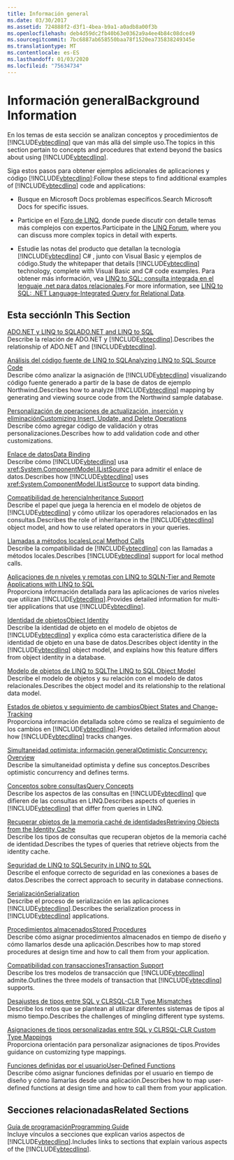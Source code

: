 ```yaml
---
title: Información general
ms.date: 03/30/2017
ms.assetid: 724888f2-d3f1-4bea-b9a1-a0adb8a00f3b
ms.openlocfilehash: deb4d59dc2fb40b63e0362a9a4ee4b84c08dce49
ms.sourcegitcommit: 7bc6887ab658550baa78f1520ea735838249345e
ms.translationtype: MT
ms.contentlocale: es-ES
ms.lasthandoff: 01/03/2020
ms.locfileid: "75634734"
---
```

# <a name="background-information"></a><span data-ttu-id="b7144-102">Información general</span><span class="sxs-lookup"><span data-stu-id="b7144-102">Background Information</span></span>
<span data-ttu-id="b7144-103">En los temas de esta sección se analizan conceptos y procedimientos de [!INCLUDE[vbtecdlinq](../../../../../../includes/vbtecdlinq-md.md)] que van más allá del simple uso.</span><span class="sxs-lookup"><span data-stu-id="b7144-103">The topics in this section pertain to concepts and procedures that extend beyond the basics about using [!INCLUDE[vbtecdlinq](../../../../../../includes/vbtecdlinq-md.md)].</span></span>  
  
 <span data-ttu-id="b7144-104">Siga estos pasos para obtener ejemplos adicionales de aplicaciones y código [!INCLUDE[vbtecdlinq](../../../../../../includes/vbtecdlinq-md.md)]:</span><span class="sxs-lookup"><span data-stu-id="b7144-104">Follow these steps to find additional examples of [!INCLUDE[vbtecdlinq](../../../../../../includes/vbtecdlinq-md.md)] code and applications:</span></span>  
  
- <span data-ttu-id="b7144-105">Busque en Microsoft Docs problemas específicos.</span><span class="sxs-lookup"><span data-stu-id="b7144-105">Search Microsoft Docs for specific issues.</span></span>  
  
- <span data-ttu-id="b7144-106">Participe en el [Foro de LINQ](https://go.microsoft.com/fwlink/?LinkId=76488), donde puede discutir con detalle temas más complejos con expertos.</span><span class="sxs-lookup"><span data-stu-id="b7144-106">Participate in the [LINQ Forum](https://go.microsoft.com/fwlink/?LinkId=76488), where you can discuss more complex topics in detail with experts.</span></span>  
  
- <span data-ttu-id="b7144-107">Estudie las notas del producto que detallan la tecnología [!INCLUDE[vbtecdlinq](../../../../../../includes/vbtecdlinq-md.md)] C# , junto con Visual Basic y ejemplos de código.</span><span class="sxs-lookup"><span data-stu-id="b7144-107">Study the whitepaper that details [!INCLUDE[vbtecdlinq](../../../../../../includes/vbtecdlinq-md.md)] technology, complete with Visual Basic and C# code examples.</span></span> <span data-ttu-id="b7144-108">Para obtener más información, vea [LINQ to SQL: consulta integrada en el lenguaje .net para datos relacionales](https://go.microsoft.com/fwlink/?LinkId=93205).</span><span class="sxs-lookup"><span data-stu-id="b7144-108">For more information, see [LINQ to SQL: .NET Language-Integrated Query for Relational Data](https://go.microsoft.com/fwlink/?LinkId=93205).</span></span>  
  
## <a name="in-this-section"></a><span data-ttu-id="b7144-109">Esta sección</span><span class="sxs-lookup"><span data-stu-id="b7144-109">In This Section</span></span>  
 [<span data-ttu-id="b7144-110">ADO.NET y LINQ to SQL</span><span class="sxs-lookup"><span data-stu-id="b7144-110">ADO.NET and LINQ to SQL</span></span>](ado-net-and-linq-to-sql.md)  
 <span data-ttu-id="b7144-111">Describe la relación de ADO.NET y [!INCLUDE[vbtecdlinq](../../../../../../includes/vbtecdlinq-md.md)].</span><span class="sxs-lookup"><span data-stu-id="b7144-111">Describes the relationship of ADO.NET and [!INCLUDE[vbtecdlinq](../../../../../../includes/vbtecdlinq-md.md)].</span></span>  
  
 [<span data-ttu-id="b7144-112">Análisis del código fuente de LINQ to SQL</span><span class="sxs-lookup"><span data-stu-id="b7144-112">Analyzing LINQ to SQL Source Code</span></span>](analyzing-linq-to-sql-source-code.md)  
 <span data-ttu-id="b7144-113">Describe cómo analizar la asignación de [!INCLUDE[vbtecdlinq](../../../../../../includes/vbtecdlinq-md.md)] visualizando código fuente generado a partir de la base de datos de ejemplo Northwind.</span><span class="sxs-lookup"><span data-stu-id="b7144-113">Describes how to analyze [!INCLUDE[vbtecdlinq](../../../../../../includes/vbtecdlinq-md.md)] mapping by generating and viewing source code from the Northwind sample database.</span></span>  
  
 [<span data-ttu-id="b7144-114">Personalización de operaciones de actualización, inserción y eliminación</span><span class="sxs-lookup"><span data-stu-id="b7144-114">Customizing Insert, Update, and Delete Operations</span></span>](customizing-insert-update-and-delete-operations.md)  
 <span data-ttu-id="b7144-115">Describe cómo agregar código de validación y otras personalizaciones.</span><span class="sxs-lookup"><span data-stu-id="b7144-115">Describes how to add validation code and other customizations.</span></span>  
  
 [<span data-ttu-id="b7144-116">Enlace de datos</span><span class="sxs-lookup"><span data-stu-id="b7144-116">Data Binding</span></span>](data-binding.md)  
 <span data-ttu-id="b7144-117">Describe cómo [!INCLUDE[vbtecdlinq](../../../../../../includes/vbtecdlinq-md.md)] usa <xref:System.ComponentModel.IListSource> para admitir el enlace de datos.</span><span class="sxs-lookup"><span data-stu-id="b7144-117">Describes how [!INCLUDE[vbtecdlinq](../../../../../../includes/vbtecdlinq-md.md)] uses <xref:System.ComponentModel.IListSource> to support data binding.</span></span>  
  
 [<span data-ttu-id="b7144-118">Compatibilidad de herencia</span><span class="sxs-lookup"><span data-stu-id="b7144-118">Inheritance Support</span></span>](inheritance-support.md)  
 <span data-ttu-id="b7144-119">Describe el papel que juega la herencia en el modelo de objetos de [!INCLUDE[vbtecdlinq](../../../../../../includes/vbtecdlinq-md.md)] y cómo utilizar los operadores relacionados en las consultas.</span><span class="sxs-lookup"><span data-stu-id="b7144-119">Describes the role of inheritance in the [!INCLUDE[vbtecdlinq](../../../../../../includes/vbtecdlinq-md.md)] object model, and how to use related operators in your queries.</span></span>  
  
 [<span data-ttu-id="b7144-120">Llamadas a métodos locales</span><span class="sxs-lookup"><span data-stu-id="b7144-120">Local Method Calls</span></span>](local-method-calls.md)  
 <span data-ttu-id="b7144-121">Describe la compatibilidad de [!INCLUDE[vbtecdlinq](../../../../../../includes/vbtecdlinq-md.md)] con las llamadas a métodos locales.</span><span class="sxs-lookup"><span data-stu-id="b7144-121">Describes [!INCLUDE[vbtecdlinq](../../../../../../includes/vbtecdlinq-md.md)] support for local method calls.</span></span>  
  
 [<span data-ttu-id="b7144-122">Aplicaciones de n niveles y remotas con LINQ to SQL</span><span class="sxs-lookup"><span data-stu-id="b7144-122">N-Tier and Remote Applications with LINQ to SQL</span></span>](n-tier-and-remote-applications-with-linq-to-sql.md)  
 <span data-ttu-id="b7144-123">Proporciona información detallada para las aplicaciones de varios niveles que utilizan [!INCLUDE[vbtecdlinq](../../../../../../includes/vbtecdlinq-md.md)].</span><span class="sxs-lookup"><span data-stu-id="b7144-123">Provides detailed information for multi-tier applications that use [!INCLUDE[vbtecdlinq](../../../../../../includes/vbtecdlinq-md.md)].</span></span>  
  
 [<span data-ttu-id="b7144-124">Identidad de objetos</span><span class="sxs-lookup"><span data-stu-id="b7144-124">Object Identity</span></span>](object-identity.md)  
 <span data-ttu-id="b7144-125">Describe la identidad de objeto en el modelo de objetos de [!INCLUDE[vbtecdlinq](../../../../../../includes/vbtecdlinq-md.md)] y explica cómo esta característica difiere de la identidad de objeto en una base de datos.</span><span class="sxs-lookup"><span data-stu-id="b7144-125">Describes object identity in the [!INCLUDE[vbtecdlinq](../../../../../../includes/vbtecdlinq-md.md)] object model, and explains how this feature differs from object identity in a database.</span></span>  
  
 [<span data-ttu-id="b7144-126">Modelo de objetos de LINQ to SQL</span><span class="sxs-lookup"><span data-stu-id="b7144-126">The LINQ to SQL Object Model</span></span>](the-linq-to-sql-object-model.md)  
 <span data-ttu-id="b7144-127">Describe el modelo de objetos y su relación con el modelo de datos relacionales.</span><span class="sxs-lookup"><span data-stu-id="b7144-127">Describes the object model and its relationship to the relational data model.</span></span>  
  
 [<span data-ttu-id="b7144-128">Estados de objetos y seguimiento de cambios</span><span class="sxs-lookup"><span data-stu-id="b7144-128">Object States and Change-Tracking</span></span>](object-states-and-change-tracking.md)  
 <span data-ttu-id="b7144-129">Proporciona información detallada sobre cómo se realiza el seguimiento de los cambios en [!INCLUDE[vbtecdlinq](../../../../../../includes/vbtecdlinq-md.md)].</span><span class="sxs-lookup"><span data-stu-id="b7144-129">Provides detailed information about how [!INCLUDE[vbtecdlinq](../../../../../../includes/vbtecdlinq-md.md)] tracks changes.</span></span>  
  
 [<span data-ttu-id="b7144-130">Simultaneidad optimista: información general</span><span class="sxs-lookup"><span data-stu-id="b7144-130">Optimistic Concurrency: Overview</span></span>](optimistic-concurrency-overview.md)  
 <span data-ttu-id="b7144-131">Describe la simultaneidad optimista y define sus conceptos.</span><span class="sxs-lookup"><span data-stu-id="b7144-131">Describes optimistic concurrency and defines terms.</span></span>  
  
 [<span data-ttu-id="b7144-132">Conceptos sobre consultas</span><span class="sxs-lookup"><span data-stu-id="b7144-132">Query Concepts</span></span>](query-concepts.md)  
 <span data-ttu-id="b7144-133">Describe los aspectos de las consultas en [!INCLUDE[vbtecdlinq](../../../../../../includes/vbtecdlinq-md.md)] que difieren de las consultas en LINQ.</span><span class="sxs-lookup"><span data-stu-id="b7144-133">Describes aspects of queries in [!INCLUDE[vbtecdlinq](../../../../../../includes/vbtecdlinq-md.md)] that differ from queries in LINQ.</span></span>  
  
 [<span data-ttu-id="b7144-134">Recuperar objetos de la memoria caché de identidades</span><span class="sxs-lookup"><span data-stu-id="b7144-134">Retrieving Objects from the Identity Cache</span></span>](retrieving-objects-from-the-identity-cache.md)  
 <span data-ttu-id="b7144-135">Describe los tipos de consultas que recuperan objetos de la memoria caché de identidad.</span><span class="sxs-lookup"><span data-stu-id="b7144-135">Describes the types of queries that retrieve objects from the identity cache.</span></span>  
  
 [<span data-ttu-id="b7144-136">Seguridad de LINQ to SQL</span><span class="sxs-lookup"><span data-stu-id="b7144-136">Security in LINQ to SQL</span></span>](security-in-linq-to-sql.md)  
 <span data-ttu-id="b7144-137">Describe el enfoque correcto de seguridad en las conexiones a bases de datos.</span><span class="sxs-lookup"><span data-stu-id="b7144-137">Describes the correct approach to security in database connections.</span></span>  
  
 [<span data-ttu-id="b7144-138">Serialización</span><span class="sxs-lookup"><span data-stu-id="b7144-138">Serialization</span></span>](serialization.md)  
 <span data-ttu-id="b7144-139">Describe el proceso de serialización en las aplicaciones [!INCLUDE[vbtecdlinq](../../../../../../includes/vbtecdlinq-md.md)].</span><span class="sxs-lookup"><span data-stu-id="b7144-139">Describes the serialization process in [!INCLUDE[vbtecdlinq](../../../../../../includes/vbtecdlinq-md.md)] applications.</span></span>  
  
 [<span data-ttu-id="b7144-140">Procedimientos almacenados</span><span class="sxs-lookup"><span data-stu-id="b7144-140">Stored Procedures</span></span>](stored-procedures.md)  
 <span data-ttu-id="b7144-141">Describe cómo asignar procedimientos almacenados en tiempo de diseño y cómo llamarlos desde una aplicación.</span><span class="sxs-lookup"><span data-stu-id="b7144-141">Describes how to map stored procedures at design time and how to call them from your application.</span></span>  
  
 [<span data-ttu-id="b7144-142">Compatibilidad con transacciones</span><span class="sxs-lookup"><span data-stu-id="b7144-142">Transaction Support</span></span>](transaction-support.md)  
 <span data-ttu-id="b7144-143">Describe los tres modelos de transacción que [!INCLUDE[vbtecdlinq](../../../../../../includes/vbtecdlinq-md.md)] admite.</span><span class="sxs-lookup"><span data-stu-id="b7144-143">Outlines the three models of transaction that [!INCLUDE[vbtecdlinq](../../../../../../includes/vbtecdlinq-md.md)] supports.</span></span>  
  
 [<span data-ttu-id="b7144-144">Desajustes de tipos entre SQL y CLR</span><span class="sxs-lookup"><span data-stu-id="b7144-144">SQL-CLR Type Mismatches</span></span>](sql-clr-type-mismatches.md)  
 <span data-ttu-id="b7144-145">Describe los retos que se plantean al utilizar diferentes sistemas de tipos al mismo tiempo.</span><span class="sxs-lookup"><span data-stu-id="b7144-145">Describes the challenges of mingling different type systems.</span></span>  
  
 [<span data-ttu-id="b7144-146">Asignaciones de tipos personalizadas entre SQL y CLR</span><span class="sxs-lookup"><span data-stu-id="b7144-146">SQL-CLR Custom Type Mappings</span></span>](sql-clr-custom-type-mappings.md)  
 <span data-ttu-id="b7144-147">Proporciona orientación para personalizar asignaciones de tipos.</span><span class="sxs-lookup"><span data-stu-id="b7144-147">Provides guidance on customizing type mappings.</span></span>  
  
 [<span data-ttu-id="b7144-148">Funciones definidas por el usuario</span><span class="sxs-lookup"><span data-stu-id="b7144-148">User-Defined Functions</span></span>](user-defined-functions.md)  
 <span data-ttu-id="b7144-149">Describe cómo asignar funciones definidas por el usuario en tiempo de diseño y cómo llamarlas desde una aplicación.</span><span class="sxs-lookup"><span data-stu-id="b7144-149">Describes how to map user-defined functions at design time and how to call them from your application.</span></span>  
  
## <a name="related-sections"></a><span data-ttu-id="b7144-150">Secciones relacionadas</span><span class="sxs-lookup"><span data-stu-id="b7144-150">Related Sections</span></span>  
 [<span data-ttu-id="b7144-151">Guía de programación</span><span class="sxs-lookup"><span data-stu-id="b7144-151">Programming Guide</span></span>](programming-guide.md)  
 <span data-ttu-id="b7144-152">Incluye vínculos a secciones que explican varios aspectos de [!INCLUDE[vbtecdlinq](../../../../../../includes/vbtecdlinq-md.md)].</span><span class="sxs-lookup"><span data-stu-id="b7144-152">Includes links to sections that explain various aspects of the [!INCLUDE[vbtecdlinq](../../../../../../includes/vbtecdlinq-md.md)].</span></span>
